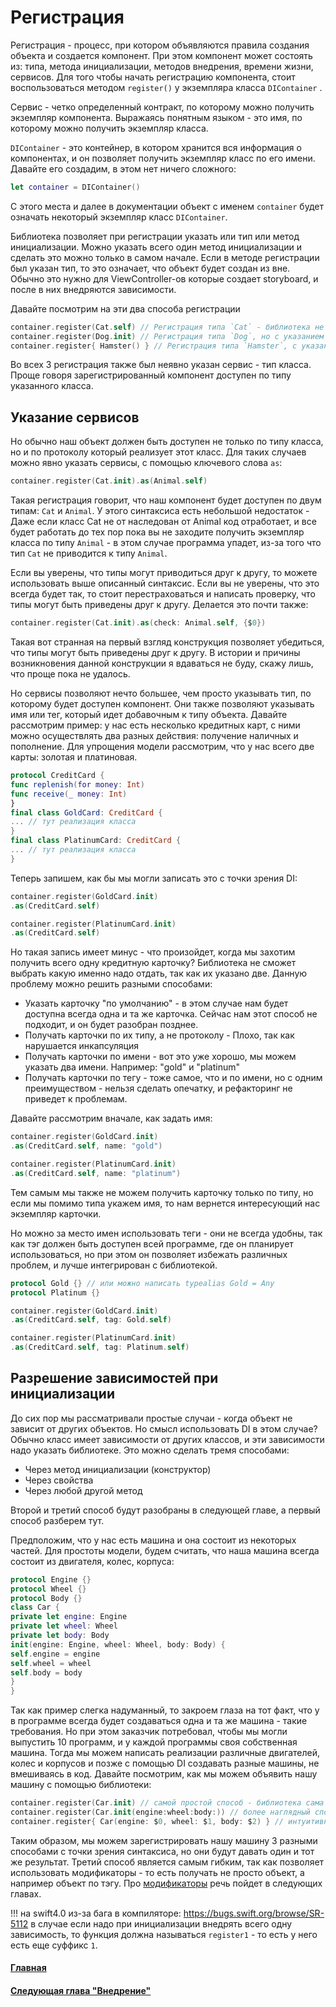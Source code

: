 # Регистрация
Регистрация - процесс, при котором объявляются правила создания объекта и создается компонент. При этом компонент может состоять из: типа, метода инициализации, методов внедрения, времени жизни, сервисов.
Для того чтобы начать регистрацию компонента, стоит воспользоваться методом `register()` у экземпляра класса `DIContainer` .

Сервис - четко определенный контракт, по которому можно получить экземпляр компонента. Выражаясь понятным языком - это имя, по которому можно получить экземпляр класса.

`DIContainer` - это контейнер, в котором хранится вся информация о компонентах, и он позволяет получить экземпляр класс по его имени. Давайте его создадим, в этом нет ничего сложного:
```Swift
let container = DIContainer()
```
С этого места и далее в документации объект с именем `container` будет означать некоторый экземпляр класс `DIContainer`.

Библиотека позволяет при регистрации указать или тип или метод инициализации. Можно указать всего один метод инициализации и сделать это можно только в самом начале. Если в методе регистрации был указан тип, то это означает, что объект будет создан из вне. Обычно это нужно для ViewController-ов которые создает storyboard, и после в них внедряются зависимости.


Давайте посмотрим на эти два способа регистрации
```Swift
container.register(Cat.self) // Регистрация типа `Cat` - библиотека не сможет его создать сама
container.register(Dog.init) // Регистрация типа `Dog`, но с указанием метода инициализации - библиотека сможет создать экземпляр класса
container.register{ Hamster() } // Регистрация типа `Hamster`, с указанием метода инициализации, но в другом стиле
```
Во всех 3 регистрация также был неявно указан сервис - тип класса. Проще говоря зарегистрированный компонент доступен по типу указанного класса.

## Указание сервисов
Но обычно наш объект должен быть доступен не только по типу класса, но и по протоколу который реализует этот класс. Для таких случаев можно явно указать сервисы, с помощью ключевого слова `as`:

```Swift
container.register(Cat.init).as(Animal.self)
```
Такая регистрация говорит, что наш компонент будет доступен по двум типам: `Cat` и `Animal`.
У этого синтаксиса есть небольшой недостаток - Даже если класс Cat не от наследован от Animal код отработает, и все будет работать до тех пор пока вы не заходите получить экземпляр класса по типу `Animal` - в этом случае программа упадет, из-за того что тип `Cat` не приводится к типу `Animal`.

Если вы уверены, что типы могут приводиться друг к другу, то можете использовать выше описанный синтаксис. Если вы не уверены, что это всегда будет так, то стоит перестраховаться и написать проверку, что типы могут быть приведены друг к другу. Делается это почти также:
```Swift
container.register(Cat.init).as(check: Animal.self, {$0})
```
Такая вот странная на первый взгляд конструкция позволяет убедиться, что типы могут быть приведены друг к другу. В истории и причины возникновения данной конструкции я вдаваться не буду, скажу лишь, что проще пока не удалось.

Но сервисы позволяют нечто большее, чем просто указывать тип, по которому будет доступен компонент. Они также позволяют указывать имя или тег, который идет добавочным к типу объекта.
Давайте рассмотрим пример: у нас есть несколько кредитных карт, с ними можно осуществлять два разных действия: получение наличных и пополнение. Для упрощения модели рассмотрим, что у нас всего две карты: золотая и платиновая.
```Swift
protocol CreditCard {
func replenish(for money: Int)
func receive(_ money: Int)
}
final class GoldCard: CreditCard {
... // тут реализация класса
}
final class PlatinumCard: CreditCard {
... // тут реализация класса
}
```
Теперь запишем, как бы мы могли записать это с точки зрения DI:
```Swift
container.register(GoldCard.init)
.as(CreditCard.self)

container.register(PlatinumCard.init)
.as(CreditCard.self)
```
Но такая запись имеет минус - что произойдет, когда мы захотим получить всего одну кредитную карточку? Библиотека не сможет выбрать какую именно надо отдать, так как их указано две. Данную проблему можно решить разными способами:
* Указать карточку "по умолчанию" - в этом случае нам будет доступна всегда одна и та же карточка. Сейчас нам этот способ не подходит, и он будет разобран позднее.
* Получать карточки по их типу, а не протоколу - Плохо, так как нарушается инкапсуляция
* Получать карточки по имени - вот это уже хорошо, мы можем указать два имени. Например: "gold" и "platinum"
* Получать карточки по тегу - тоже самое, что и по имени, но с одним преимуществом - нельзя сделать опечатку, и рефакторинг не приведет к проблемам.

Давайте рассмотрим вначале, как задать имя:
```Swift
container.register(GoldCard.init)
.as(CreditCard.self, name: "gold")

container.register(PlatinumCard.init)
.as(CreditCard.self, name: "platinum")
```
Тем самым мы также не можем получить карточку только по типу, но если мы помимо типа укажем имя, то нам вернется интересующий нас экземпляр карточки.

Но можно за место имен использовать теги - они не всегда удобны, так как тэг должен быть доступен всей программе, где он планирует использоваться, но при этом он позволяет избежать различных проблем, и лучше интегрирован с библиотекой.
```Swift
protocol Gold {} // или можно написать typealias Gold = Any
protocol Platinum {}

container.register(GoldCard.init)
.as(CreditCard.self, tag: Gold.self)

container.register(PlatinumCard.init)
.as(CreditCard.self, tag: Platinum.self)
```


## Разрешение зависимостей при инициализации
До сих пор мы рассматривали простые случаи - когда объект не зависит от других объектов. Но смысл использовать DI в этом случае? Обычно класс имеет зависимости от других классов, и эти зависимости надо указать библиотеке. Это можно сделать тремя способами:
* Через метод инициализации (конструктор)
* Через свойства
* Через любой другой метод

Второй и третий способ будут разобраны в следующей главе, а первый способ разберем тут.

Предположим, что у нас есть машина и она состоит из некоторых частей. Для простоты модели, будем считать, что наша машина всегда состоит из двигателя, колес, корпуса:
```Swift
protocol Engine {}
protocol Wheel {}
protocol Body {}
class Car {
private let engine: Engine
private let wheel: Wheel
private let body: Body
init(engine: Engine, wheel: Wheel, body: Body) {
self.engine = engine
self.wheel = wheel
self.body = body
}
}
```
Так как пример слегка надуманный, то закроем глаза на тот факт, что у в программе всегда будет создаваться одна и та же машина - такие требования. Но при этом заказчик потребовал, чтобы мы могли выпустить 10 программ, и у каждой программы своя собственная машина. Тогда мы можем написать реализации различные двигателей, колес и корпусов и позже с помощью DI создавать разные машины, не вмешиваясь в код. Давайте посмотрим, как мы можем объявить нашу машину с помощью библиотеки:
```Swift
container.register(Car.init) // самой простой способ - библиотека сама поймет, что надо встроить 3 зависимости
container.register(Car.init(engine:wheel:body:)) // более наглядный способ, но не удобен при написании - интелисенс не работает
container.register{ Car(engine: $0, wheel: $1, body: $2) } // интуитивный способ, более того он позволяет нечто большее.
```
Таким образом, мы можем зарегистрировать нашу машину 3 разными способами с точки зрения синтаксиса, но они будут давать один и тот же результат. Третий способ является самым гибким, так как позволяет использовать модификаторы - то есть получать не просто объект, а например объект по тэгу. Про [модификаторы](injection.md#Модификаторы) речь пойдет в следующих главах.

!!! на swift4.0 из-за бага в компиляторе: https://bugs.swift.org/browse/SR-5112 в случае если надо при инициализации внедрять всего одну зависимость, то функция должна называться `register1` - то есть у него есть еще суффикс `1`.

#### [Главная](main.md)
#### [Следующая глава "Внедрение"](injection.md#Внедрение)

